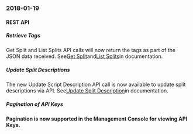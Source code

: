 ### 2018-01-19
#### REST API
##### Retrieve Tags
Get Split and List Splits API calls will now return the tags as part of the JSON data received. See[Get Split](https://docs.split.io/reference#get-split)and[List Splits](https://docs.split.io/reference#list-splits)in documentation.
##### Update Split Descriptions
The new Update Script Description API call is now available to update split descriptions via API. See[Update Split Description](https://docs.split.io/reference#update-split-description)in documentation.
##### Pagination of API Keys
****Pagination is now supported in the Management Console for viewing API Keys.****

